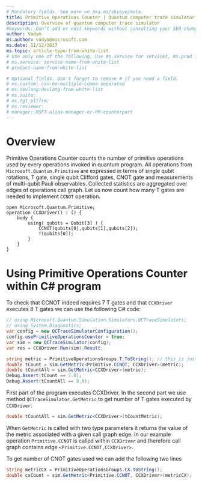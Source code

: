 ```yaml
---
# Mandatory fields. See more on aka.ms/skyeye/meta.
title: Primitive Operations Counter | Quantum computer trace simulator | Microsoft Docs 
description: Overview of quantum computer trace simulator 
#keywords: Don’t add or edit keywords without consulting your SEO champ. 
author: Vadym 
ms.author: vadym@microsoft.com 
ms.date: 11/12/2017 
ms.topic: article-type-from-white-list 
# Use only one of the following. Use ms.service for services, ms.prod for on-prem. Remove the # before the relevant field. 
# ms.service: service-name-from-white-list
# product-name-from-white-list

# Optional fields. Don't forget to remove # if you need a field.
# ms.custom: can-be-multiple-comma-separated
# ms.devlang:devlang-from-white-list
# ms.suite: 
# ms.tgt_pltfrm:
# ms.reviewer:
# manager: MSFT-alias-manager-or-PM-counterpart
---
```


# Overview 

Primitive Operations Counter counts the number of primitive operations used by
every operations invoked in quantum program. All operations from
`Microsoft.Quantum.Primitive` are expressed in terms of single qubit rotations,
T gate, single qubit Clifford gates, CNOT gate and measurements of multi-qubit
Pauli observables. Collected statistics are aggregated over edges of operations
call graph. Let us now count how many T gates are needed to implement `CCNOT`
operation. 

```qsharp
open Microsoft.Quantum.Primitive;
operation CCXDriver() : () {
    body {
        using( qubits = Qubit[3] ) {
            CCNOT(qubits[0],qubits[1],qubits[2]);
            T(qubits[0]);
        } 
    }
}
```

# Using Primitive Operations Counter within C# program

To check that CCNOT indeed requires 7 T gates and that `CCXDriver` executes 8 T 
gates we can use the following C# code:

```csharp 
// using Microsoft.Quantum.Simulation.Simulators.QCTraceSimulators;
// using System.Diagnostics;
var config = new QCTraceSimulatorConfiguration();
config.usePrimitiveOperationsCounter = true;
var sim = new QCTraceSimulator(config);
var res = CCXDriver.Run(sim).Result;

string metric = PrimitiveOperationsGroups.T.ToString(); // this is just "T"
double tCount = sim.GetMetric<Primitive.CCNOT, CCXDriver>(metric);
double tCountAll = sim.GetMetric<CCXDriver>(metric);
Debug.Assert(tCount == 7.0);
Debug.Assert(tCountAll == 8.0);
```

First part of the program executes CCXDriver. In the second part we use method
`QCTraceSimulator.GetMetric` to get number of T gates executed by `CCXDriver`: 

```csharp 
double tCountAll = sim.GetMetric<CCXDriver>(tCountMetric);
```

When `GetMetric` is called with two type parameters it returns the value of the
metric associated with a given call graph edge. In our example operation
`Primitive.CCNOT` is called within `CCXDriver` and therefore call graph contains
edge `<Primitive.CCNOT,CCXDriver>`. 

To get number of CNOT gates used we can add the following two lines
```csharp
string metricCX = PrimitiveOperationsGroups.CX.ToString();
double cxCount = sim.GetMetric<Primitive.CCNOT, CCXDriver>(metricCX);
```